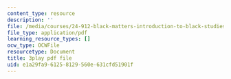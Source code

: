 ```yaml
---
content_type: resource
description: ''
file: /media/courses/24-912-black-matters-introduction-to-black-studies-spring-2017/e1a29fa961258129560e631cfd51901f_3XF8HRxS-5g.pdf
file_type: application/pdf
learning_resource_types: []
ocw_type: OCWFile
resourcetype: Document
title: 3play pdf file
uid: e1a29fa9-6125-8129-560e-631cfd51901f
---
```

